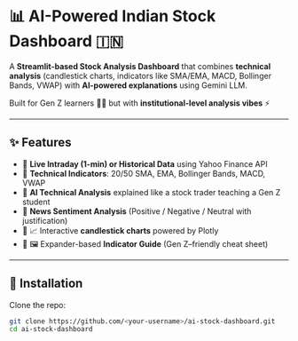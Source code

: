 # 📊 AI-Powered Indian Stock Dashboard 🇮🇳  

A **Streamlit-based Stock Analysis Dashboard** that combines **technical analysis** (candlestick charts, indicators like SMA/EMA, MACD, Bollinger Bands, VWAP) with **AI-powered explanations** using Gemini LLM.  

Built for Gen Z learners 🧑‍💻 but with **institutional-level analysis vibes** ⚡  

---

## ✨ Features
- 🔹 **Live Intraday (1-min) or Historical Data** using Yahoo Finance API  
- 🔹 **Technical Indicators**: 20/50 SMA, EMA, Bollinger Bands, MACD, VWAP  
- 🔹 **AI Technical Analysis** explained like a stock trader teaching a Gen Z student  
- 🔹 **News Sentiment Analysis** (Positive / Negative / Neutral with justification)  
- 🔹 📈 Interactive **candlestick charts** powered by Plotly  
- 🔹 🖼️ Expander-based **Indicator Guide** (Gen Z–friendly cheat sheet)  

---

## 🚀 Installation  

Clone the repo:
```bash
git clone https://github.com/<your-username>/ai-stock-dashboard.git
cd ai-stock-dashboard
